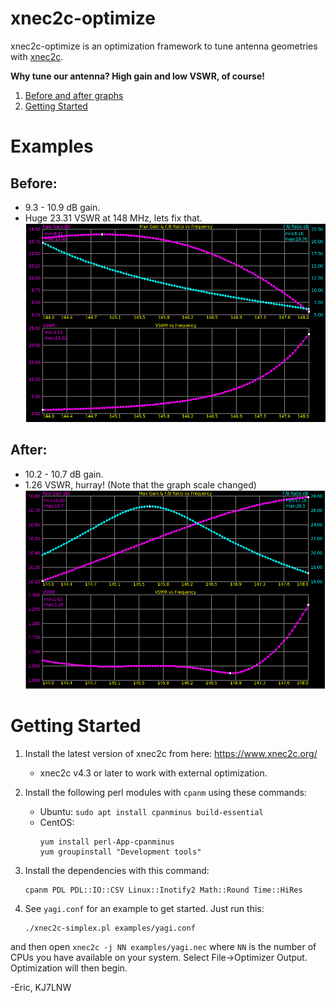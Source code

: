 # xnec2c-optimize

xnec2c-optimize is an optimization framework to tune antenna geometries with 
[xnec2c](https://www.xnec2c.org).

**Why tune our antenna?  High gain and low VSWR, of course!**   

1. [Before and after graphs](#examples)
2. [Getting Started](#getting-started)

# Examples

## Before:
  - 9.3 - 10.9 dB gain.
  - Huge 23.31 VSWR at 148 MHz, lets fix that.
![before xnec2c-optimize](https://github.com/KJ7LNW/xnec2c-optimize/blob/master/examples/yagi-before-xnec2c-optimize.png?raw=true)

## After: 
  - 10.2 - 10.7 dB gain.  
  - 1.26 VSWR, hurray!  (Note that the graph scale changed)
![after xnec2c-optimize](https://github.com/KJ7LNW/xnec2c-optimize/blob/master/examples/yagi-after-xnec2c-optimize.png?raw=true)

# Getting Started

1. Install the latest version of xnec2c from here: https://www.xnec2c.org/
   - xnec2c v4.3 or later to work with external optimization.
   
2. Install the following perl modules with `cpanm` using these commands:
   - Ubuntu: `sudo apt install cpanminus build-essential`
   - CentOS: 
       ```
       yum install perl-App-cpanminus
       yum groupinstall "Development tools"
       ```

3. Install the dependencies with this command:

       cpanm PDL PDL::IO::CSV Linux::Inotify2 Math::Round Time::HiRes


4. See `yagi.conf` for an example to get started.   Just run this:

       ./xnec2c-simplex.pl examples/yagi.conf 

and then open `xnec2c -j NN examples/yagi.nec` where `NN` is the number of CPUs you
have available on your system. Select File->Optimizer Output. Optimization will then begin.

-Eric, KJ7LNW
